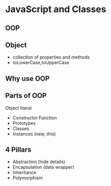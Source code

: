# JavaScript and Classes

## OOP

## Object 
- collection of properties and methods 
- toLowerCase,toUpperCase

## Why use OOP

## Parts of OOP
Object literal

- Constructor Function
- Prototypes
- Classes
- Instances (new, this)

## 4 Pillars
- Abstraction (hide details)
- Encapsulation (data wrapper)
- Inheritance 
- Polymorphism
